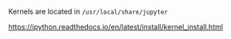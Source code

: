 

Kernels are located in `/usr/local/share/jupyter`

https://ipython.readthedocs.io/en/latest/install/kernel_install.html
